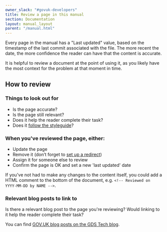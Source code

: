 ```yaml
---
owner_slack: "#govuk-developers"
title: Review a page in this manual
section: Documentation
layout: manual_layout
parent: "/manual.html"
---
```


Every page in the manual has a "Last updated" value, based on the timestamp of the last commit associated with the file. The more recent the date, the more confidence the reader can have that the content is accurate.

It is helpful to review a document at the point of using it, as you likely have the most context for the problem at that moment in time.

## How to review

### Things to look out for

- Is the page accurate?
- Is the page still relevant?
- Does it help the reader complete their task?
- Does it [follow the styleguide](/manual/docs-style-guide.html)?

### When you've reviewed the page, either:

- Update the page
- Remove it (don’t forget to [set up a redirect][redirects])
- Assign it for someone else to review
- Confirm the page is OK and set a new 'last updated' date

If you've not had to make any changes to the content itself, you could add a HTML comment to the bottom of the document, e.g. `<!-- Reviewed on YYYY-MM-DD by NAME -->`.

### Relevant blog posts to link to

Is there a relevant blog post to the page you're reviewing? Would linking to it help the reader complete their task?

You can find [GOV.UK blog posts on the GDS Tech blog](https://gdstechnology.blog.gov.uk/category/gov-uk/).

[redirects]: https://github.com/alphagov/govuk-developer-docs/blob/master/config/tech-docs.yml
